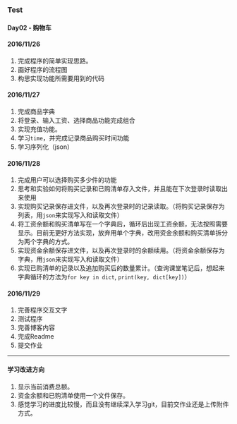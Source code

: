 ### Test
#### Day02 - 购物车

#### 2016/11/26
1. 完成程序的简单实现思路。
2. 画好程序的流程图
3. 构思实现功能所需要用到的代码

#### 2016/11/27
1. 完成商品字典
2. 将登录、输入工资、选择商品功能完成组合
3. 实现充值功能。
4. 学习`time`，并完成记录商品购买时间功能
5. 学习序列化（json）

#### 2016/11/28
1. 完成用户可以选择购买多少件的功能
2. 思考和实验如何将购买记录和已购清单存入文件，并且能在下次登录时读取出来使用
3. 实现购买记录保存进文件，以及再次登录时的记录读取。（将购买记录保存为列表，用`json`来实现写入和读取文件）
4. 将工资余额和购买清单写在一个字典后，循环后出现工资余额，无法按照需要显示。目前无更好方法实现，放弃用单个字典，改用资金余额和购买清单拆分为两个字典的方式。
5. 实现资金余额保存进文件，以及再次登录时的余额续用。（将资金余额保存为字典，用`json`来实现写入和读取文件）
6. 实现已购清单的记录以及追加购买后的数量累计。（查询课堂笔记后，想起来字典循环的方法为`for key in dict`, `print(key, dict[key])`）

#### 2016/11/29
1. 完善程序交互文字
2. 测试程序
3. 完善博客内容
4. 完成Readme
5. 提交作业

---
#### 学习改进方向
1. 显示当前消费总额。
2. 资金余额和已购清单使用一个文件保存。
3. 感觉学习的进度比较慢，而且没有继续深入学习git，目前交作业还是上传附件方式。